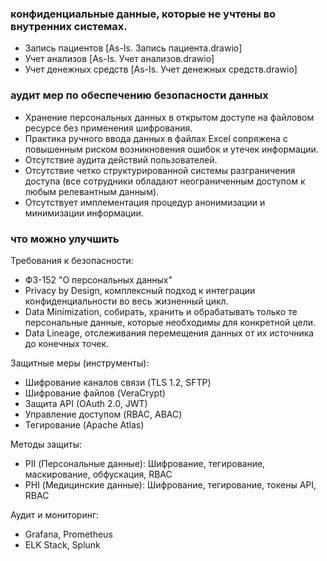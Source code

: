 ### конфиденциальные данные, которые не учтены во внутренних системах.

 - Запись пациентов [As-Is. Запись пациента.drawio]
 - Учет анализов [As-Is. Учет анализов.drawio]
 - Учет денежных средств [As-Is. Учет денежных средств.drawio]

### аудит мер по обеспечению безопасности данных

 - Хранение персональных данных в открытом доступе на файловом ресурсе без применения шифрования.
 - Практика ручного ввода данных в файлах Excel сопряжена с повышенным риском возникновения ошибок и утечек информации.
 - Отсутствие аудита действий пользователей.
 - Отсутствие четко структурированной системы разграничения доступа (все сотрудники обладают неограниченным доступом к любым релевантным данным).
 - Отсутствует имплементация процедур анонимизации и минимизации информации.

### что можно улучшить

Требования к безопасности: 

 - ФЗ-152 "О персональных данных"
 - Privacy by Design, комплексный подход к интеграции конфиденциальности во весь жизненный цикл.
 - Data Minimization, собирать, хранить и обрабатывать только те персональные данные, которые необходимы для конкретной цели. 
 - Data Lineage, отслеживания перемещения данных от их источника до конечных точек.

Защитные меры (инструменты):

 - Шифрование каналов связи (TLS 1.2, SFTP)
 - Шифрование файлов (VeraCrypt)
 - Защита API (OAuth 2.0, JWT)
 - Управление доступом (RBAC, ABAC)
 - Тегирование (Apache Atlas)
 
Методы защиты:

 - PII (Персональные данные): Шифрование, тегирование, маскирование, обфускация, RBAC
 - PHI (Медицинские данные): Шифрование, тегирование, токены API, RBAC
 
Аудит и мониторинг:

 - Grafana, Prometheus
 - ELK Stack, Splunk 
